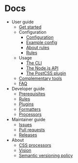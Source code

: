 # Docs

-   User guide
    -   [Get started](user-guide/get-started.md)
    -   Configuration
        -   [Configuration](user-guide/configuration/configuration.md)
        -   [Example config](user-guide/configuration/example-config.md)
        -   [About rules](user-guide/configuration/about-rules.md)
        -   [Rules](user-guide/configuration/rules.md)
    -   Usage
        -   [The CLI](user-guide/usage/cli.md)
        -   [The Node.js API](user-guide/usage/node-api.md)
        -   [The PostCSS plugin](user-guide/usage/postcss-plugin.md)
    -   [Complementary tools](user-guide/complementary-tools.md)
    -   [FAQ](user-guide/faq.md)
-   Developer guide
    -   [Prerequisites](developer-guide/prerequisites.md)
    -   [Rules](developer-guide/rules.md)
    -   [Plugins](developer-guide/plugins.md)
    -   [Formatters](developer-guide/formatters.md)
    -   [Processors](developer-guide/processors.md)
-   Maintainer guide
    -   [Issues](maintainer-guide/issues.md)
    -   [Pull requests](maintainer-guide/pull-requests.md)
    -   [Releases](maintainer-guide/releases.md)
-   About
    -   [CSS processors](about/css-processors.md)
    -   [Vision](about/vision.md)
    -   [Semantic versioning policy](about/semantic-versioning.md)
